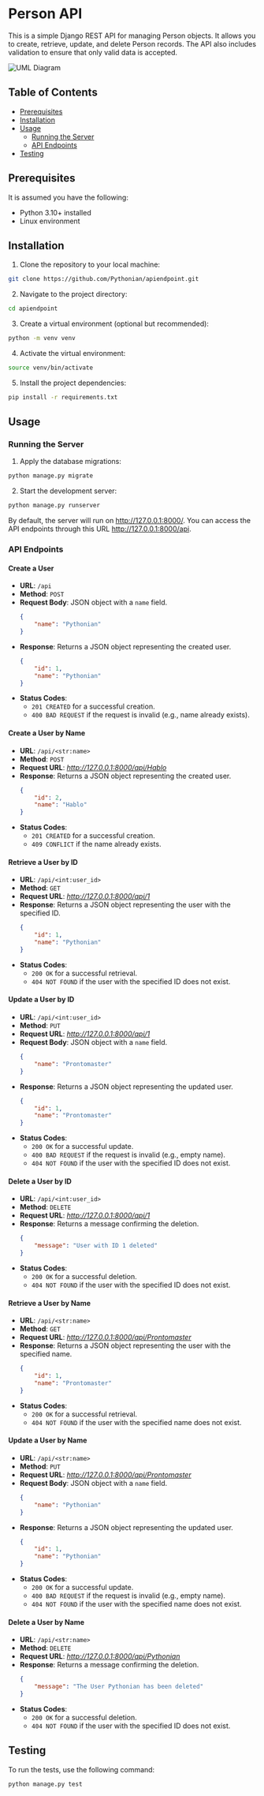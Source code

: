 # Person API

This is a simple Django REST API for managing Person objects. It allows you to create, retrieve, update, and delete Person records. The API also includes validation to ensure that only valid data is accepted.

![UML Diagram](uml.png)

## Table of Contents

- [Prerequisites](#prerequisites)
- [Installation](#installation)
- [Usage](#usage)
  - [Running the Server](#running-the-server)
  - [API Endpoints](#api-endpoints)
- [Testing](#testing)


## Prerequisites

It is assumed you have the following:

- Python 3.10+ installed
- Linux environment

## Installation

1. Clone the repository to your local machine:

```bash
git clone https://github.com/Pythonian/apiendpoint.git
```

2. Navigate to the project directory:

```bash
cd apiendpoint
```

3. Create a virtual environment (optional but recommended):

```bash
python -m venv venv
```

4. Activate the virtual environment:

```bash
source venv/bin/activate
```

5. Install the project dependencies:

```bash
pip install -r requirements.txt
```

## Usage

### Running the Server

1. Apply the database migrations:

```bash
python manage.py migrate
```

2. Start the development server:

```bash
python manage.py runserver
```

By default, the server will run on http://127.0.0.1:8000/. You can access the API endpoints through this URL http://127.0.0.1:8000/api.

### API Endpoints

#### Create a User

- **URL**: `/api`
- **Method**: `POST`
- **Request Body**: JSON object with a `name` field.
  ```json
  {
      "name": "Pythonian"
  }
  ```
- **Response**: Returns a JSON object representing the created user.
  ```json
  {
      "id": 1,
      "name": "Pythonian"
  }
  ```
- **Status Codes**:
  - `201 CREATED` for a successful creation.
  - `400 BAD REQUEST` if the request is invalid (e.g., name already exists).

#### Create a User by Name

- **URL**: `/api/<str:name>`
- **Method**: `POST`
- **Request URL**: _http://127.0.0.1:8000/api/Hablo_
- **Response**: Returns a JSON object representing the created user.
  ```json
  {
      "id": 2,
      "name": "Hablo"
  }
  ```
- **Status Codes**:
  - `201 CREATED` for a successful creation.
  - `409 CONFLICT` if the name already exists.

#### Retrieve a User by ID

- **URL**: `/api/<int:user_id>`
- **Method**: `GET`
- **Request URL**: _http://127.0.0.1:8000/api/1_
- **Response**: Returns a JSON object representing the user with the specified ID.
  ```json
  {
      "id": 1,
      "name": "Pythonian"
  }
  ```
- **Status Codes**:
  - `200 OK` for a successful retrieval.
  - `404 NOT FOUND` if the user with the specified ID does not exist.

#### Update a User by ID

- **URL**: `/api/<int:user_id>`
- **Method**: `PUT`
- **Request URL**: _http://127.0.0.1:8000/api/1_
- **Request Body**: JSON object with a `name` field.
  ```json
  {
      "name": "Prontomaster"
  }
  ```
- **Response**: Returns a JSON object representing the updated user.
  ```json
  {
      "id": 1,
      "name": "Prontomaster"
  }
  ```
- **Status Codes**:
  - `200 OK` for a successful update.
  - `400 BAD REQUEST` if the request is invalid (e.g., empty name).
  - `404 NOT FOUND` if the user with the specified ID does not exist.

#### Delete a User by ID

- **URL**: `/api/<int:user_id>`
- **Method**: `DELETE`
- **Request URL**: _http://127.0.0.1:8000/api/1_
- **Response**: Returns a message confirming the deletion.
  ```json
  {
      "message": "User with ID 1 deleted"
  }
  ```
- **Status Codes**:
  - `200 OK` for a successful deletion.
  - `404 NOT FOUND` if the user with the specified ID does not exist.

#### Retrieve a User by Name

- **URL**: `/api/<str:name>`
- **Method**: `GET`
- **Request URL**: _http://127.0.0.1:8000/api/Prontomaster_
- **Response**: Returns a JSON object representing the user with the specified name.
  ```json
  {
      "id": 1,
      "name": "Prontomaster"
  }
  ```
- **Status Codes**:
  - `200 OK` for a successful retrieval.
  - `404 NOT FOUND` if the user with the specified name does not exist.

#### Update a User by Name

- **URL**: `/api/<str:name>`
- **Method**: `PUT`
- **Request URL**: _http://127.0.0.1:8000/api/Prontomaster_
- **Request Body**: JSON object with a `name` field.
  ```json
  {
      "name": "Pythonian"
  }
  ```
- **Response**: Returns a JSON object representing the updated user.
  ```json
  {
      "id": 1,
      "name": "Pythonian"
  }
  ```
- **Status Codes**:
  - `200 OK` for a successful update.
  - `400 BAD REQUEST` if the request is invalid (e.g., empty name).
  - `404 NOT FOUND` if the user with the specified name does not exist.

#### Delete a User by Name

- **URL**: `/api/<str:name>`
- **Method**: `DELETE`
- **Request URL**: _http://127.0.0.1:8000/api/Pythonian_
- **Response**: Returns a message confirming the deletion.
  ```json
  {
      "message": "The User Pythonian has been deleted"
  }
  ```
- **Status Codes**:
  - `200 OK` for a successful deletion.
  - `404 NOT FOUND` if the user with the specified ID does not exist.


## Testing

To run the tests, use the following command:

```bash
python manage.py test
```
